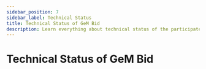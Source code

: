 ```yaml
---
sidebar_position: 7
sidebar_label: Technical Status
title: Technical Status of GeM Bid
description: Learn everything about technical status of the participated bids on GeM (Government e-Marketplace).
---
```


# Technical Status of GeM Bid
